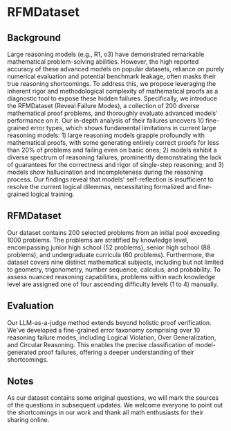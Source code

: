# RFMDataset

## Background
Large reasoning models (e.g., R1, o3) have demonstrated remarkable mathematical problem-solving abilities. However, the high reported accuracy of these advanced models on popular datasets, reliance on purely numerical evaluation and potential benchmark leakage, often masks their true reasoning shortcomings. To address this, we propose leveraging the inherent rigor and methodological complexity of mathematical proofs as a diagnostic tool to expose these hidden failures. Specifically, we introduce the RFMDataset (Reveal Failure Modes), a collection of 200 diverse mathematical proof problems, and thoroughly evaluate advanced models' performance on it. Our in-depth analysis of their failures uncovers 10 fine-grained error types, which shows fundamental limitations in current large reasoning models: 1) large reasoning models grapple profoundly with mathematical proofs, with some generating entirely correct proofs for less than 20\% of problems and failing even on basic ones; 2) models exhibit a diverse spectrum of reasoning failures, prominently demonstrating the lack of guarantees for the correctness and rigor of single-step reasoning; and 3) models show hallucination and incompleteness during the reasoning process. Our findings reveal that models' self-reflection is insufficient to resolve the current logical dilemmas, necessitating formalized and fine-grained logical training.

## RFMDataset
Our dataset contains 200 selected problems from an initial pool exceeding 1000 problems. The problems are stratified by knowledge level, encompassing junior high school (52 problems), senior high school (88 problems), and undergraduate curricula (60 problems). Furthermore, the dataset covers nine distinct mathematical subjects, including but not limited to geometry, trigonometry, number sequence, calculus, and probability. To assess nuanced reasoning capabilities, problems within each knowledge level are assigned one of four ascending difficulty levels (1 to 4) manually.

## Evaluation
Our LLM-as-a-judge method extends beyond holistic proof verification. We've developed a fine-grained error taxonomy comprising over 10 reasoning failure modes, including Logical Violation, Over Generalization, and Circular Reasoning. This enables the precise classification of model-generated proof failures, offering a deeper understanding of their shortcomings.

## Notes
As our dataset contains some original questions, we will mark the sources of the questions in subsequent updates. We welcome everyone to point out the shortcomings in our work and thank all math enthusiasts for their sharing online.
